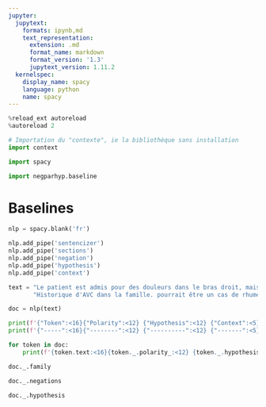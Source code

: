 ```yaml
---
jupyter:
  jupytext:
    formats: ipynb,md
    text_representation:
      extension: .md
      format_name: markdown
      format_version: '1.3'
      jupytext_version: 1.11.2
  kernelspec:
    display_name: spacy
    language: python
    name: spacy
---
```


```python
%reload_ext autoreload
%autoreload 2
```

```python
# Importation du "contexte", ie la bibliothèque sans installation
import context
```

```python
import spacy
```

```python
import negparhyp.baseline
```

# Baselines

```python
nlp = spacy.blank('fr')
```

```python
nlp.add_pipe('sentencizer')
nlp.add_pipe('sections')
nlp.add_pipe('negation')
nlp.add_pipe('hypothesis')
nlp.add_pipe('context')
```

```python
text = "Le patient est admis pour des douleurs dans le bras droit, mais n'a pas de problème de locomotion. " \
       "Historique d'AVC dans la famille. pourrait être un cas de rhume."
```

```python
doc = nlp(text)
```

```python
print(f'{"Token":<16}{"Polarity":<12} {"Hypothesis":<12} {"Context":<5}')
print(f'{"-----":<16}{"--------":<12} {"----------":<12} {"-------":<5}')

for token in doc:
    print(f'{token.text:<16}{token._.polarity_:<12} {token._.hypothesis_:<12} {token._.context_:<5}')
```

```python
doc._.family
```

```python
doc._.negations
```

```python
doc._.hypothesis
```
